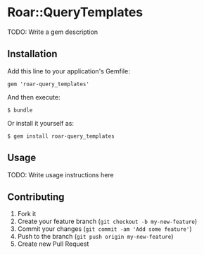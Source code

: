 # Roar::QueryTemplates

TODO: Write a gem description

## Installation

Add this line to your application's Gemfile:

    gem 'roar-query_templates'

And then execute:

    $ bundle

Or install it yourself as:

    $ gem install roar-query_templates

## Usage

TODO: Write usage instructions here

## Contributing

1. Fork it
2. Create your feature branch (`git checkout -b my-new-feature`)
3. Commit your changes (`git commit -am 'Add some feature'`)
4. Push to the branch (`git push origin my-new-feature`)
5. Create new Pull Request
